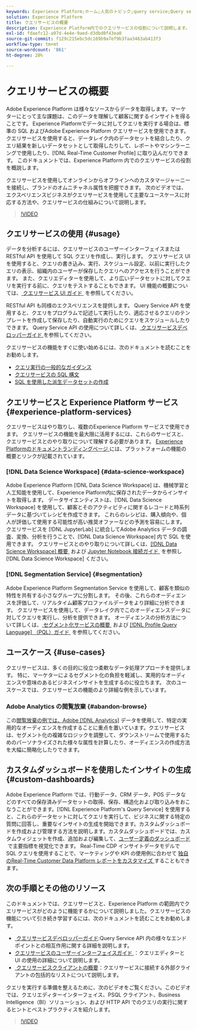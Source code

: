 ```yaml
---
keywords: Experience Platform;ホーム;人気のトピック;query service;Query service;クエリ
solution: Experience Platform
title: クエリサービスの概要
description: Experience Platform内でのクエリサービスの役割について説明します。
exl-id: fdaefc12-a97d-4e4e-9aed-d3dbd0f43ea0
source-git-commit: f129c215ebc5dc169b9a7ef9b3faa3463ab413f3
workflow-type: tm+mt
source-wordcount: '861'
ht-degree: 20%

---
```


# クエリサービスの概要

Adobe Experience Platform は様々なソースからデータを取得します。マーケターにとって主な課題は、このデータを理解して顧客に関するインサイトを得ることです。 Experience Platformでデータに対してクエリを実行する場合は、標準の SQL およびAdobe Experience Platform クエリサービスを使用できます。 クエリサービスを使用すると、データレイク内のデータセットを結合したり、クエリ結果を新しいデータセットとして取得したりして、レポートやマシンラーニングで使用したり、[!DNL Real-Time Customer Profile] に取り込んだりできます。 このドキュメントでは、Experience Platform 内でのクエリサービスの役割を概説します。

クエリサービスを使用してオンラインからオフラインへのカスタマージャーニーを接続し、ブランドのオムニチャネル属性を把握できます。 次のビデオでは、エクスペリエンスビジネスがクエリサービスを使用して主要なユースケースに対応する方法や、クエリサービスの仕組みについて説明します。

>[!VIDEO](https://video.tv.adobe.com/v/35089?quality=12&learn=on&captions=jpn)

## クエリサービスの使用 {#usage}

データを分析するには、クエリサービスのユーザーインターフェイスまたは RESTful API を使用して SQL クエリを作成し、実行します。
クエリサービス UI を使用すると、クエリの書き込み、実行、スケジュール設定、以前に実行したクエリの表示、組織内のユーザーが保存したクエリへのアクセスを行うことができます。 また、クエリエディターを使用して、より広いデータセットに対してクエリを実行する前に、クエリをテストすることもできます。 UI 機能の概要については、[&#x200B; クエリサービス UI ガイド &#x200B;](ui/overview.md) を参照してください。

RESTful API も同様のエクスペリエンスを提供します。 Query Service API を使用すると、クエリをプログラムで記述して実行したり、適応させるクエリのテンプレートを作成して保存したり、自動実行のためにクエリをスケジュールしたりできます。 Query Service API の使用について詳しくは、[&#x200B; クエリサービスデベロッパーガイド &#x200B;](api/getting-started.md) を参照してください。

クエリサービスの機能をすぐに使い始めるには、次のドキュメントを読むことをお勧めします。

- [クエリ実行の一般的なガイダンス](./best-practices/writing-queries.md)
- [クエリサービスの SQL 構文](./sql/syntax.md)
- [SQL を使用した派生データセットの作成](./data-distiller/derived-datasets/create-derived-datasets-with-sql.md)

## クエリサービスと Experience Platform サービス {#experience-platform-services}

クエリサービスはやり取りし、複数のExperience Platform サービスで使用できます。 クエリサービスの機能を最大限に活用するには、これらのサービスと、クエリサービスとのやり取りについて理解する必要があります。 [Experience Platformのドキュメントランディングページ &#x200B;](https://experienceleague.adobe.com/docs/experience-platform.html?lang=ja) には、プラットフォームの機能の概要とリンクが記載されています。

### [!DNL Data Science Workspace] {#data-science-workspace}

Adobe Experience Platform [!DNL Data Science Workspace] は、機械学習と人工知能を使用して、Experience Platform内に保存されたデータからインサイトを取得します。 データサイエンティストは、[!DNL Data Science Workspace] を使用して、顧客とそのアクティビティに関するレコードと時系列データに基づいてレシピを作成できます。 これらのレシピは、購入傾向や、個人が評価して使用する可能性が高い推奨オファーなどの予測を容易にします。 クエリサービスを [!DNL JupyterLab] に統合してAdobe Analytics データの調査、変換、分析を行うことで、[!DNL Data Science Workspace] 内で SQL を使用できます。 クエリサービスとのやり取りについて詳しくは、[[!DNL Data Science Workspace]  概要 &#x200B;](../data-science-workspace/home.md) および [Jupyter Notebook 接続ガイド &#x200B;](./clients/jupyter-notebook.md) を参照し [!DNL Data Science Workspace] ください。

### [!DNL Segmentation Service] {#segmentation}

Adobe Experience Platform Segmentation Service を使用して、顧客を類似の特性を共有する小さなグループに分割します。 その後、これらのオーディエンスを評価して、リアルタイム顧客プロファイルデータをより詳細に分析できます。 クエリサービスを使用して、データレイク内でこのオーディエンスデータに対してクエリを実行し、分析を提供できます。 オーディエンスの分析方法について詳しくは、[&#x200B; セグメント化サービスの概要 &#x200B;](../segmentation/home.md) および [[!DNL Profile Query Language]  （PQL）ガイド &#x200B;](../segmentation/pql/overview.md) を参照してください。

## ユースケース {#use-cases}

クエリサービスは、多くの目的に役立つ柔軟なデータ処理アプローチを提供します。 特に、マーケターによるセグメント化の負担を軽減し、実用的なオーディエンスや意味のあるビジネスインサイトを生成するのに役立ちます。 次のユースケースでは、クエリサービスの機能のより詳細な例を示しています。

### Adobe Analytics の閲覧放棄 {#abandon-browse}

この[閲覧放棄の例では、Adobe [!DNL Analytics]](./use-cases/abandoned-browse.md) データを使用して、特定の実用的なオーディエンスを作成することに重点を置いています。クエリサービスは、セグメント化の複雑なロジックを調整して、ダウンストリームで使用するためのパーソナライズされた様々な属性を計算したり、オーディエンスの作成方法を大幅に簡略化したりできます。

## カスタムダッシュボードを使用したインサイトの生成 {#custom-dashboards}

Adobe Experience Platform では、行動データ、CRM データ、POS データなどのすべての保存済みデータセットの取得、保存、構造化および取り込みをおこなうことができます。[!DNL Experience Platform's Query Service] を使用すると、これらのデータセットに対してクエリを実行して、ビジネスに関する特定の質問に回答し、重要なインサイトの生成を開始できます。カスタムダッシュボードを作成および管理する方法を説明します。カスタムダッシュボードでは、カスタムウィジェットを作成、追加および編集して、[&#x200B; ユーザー定義のダッシュボード &#x200B;](../dashboards/standard-dashboards.md) で主要指標を視覚化できます。 Real-Time CDP インサイトデータモデルで SQL クエリを使用することで、マーケティングや KPI の使用例に合わせて [&#x200B; 独自のReal-Time Customer Data Platform レポートをカスタマイズ &#x200B;](../dashboards/data-models/cdp-insights-data-model-b2c.md) することもできます。

## 次の手順とその他のリソース

このドキュメントでは、クエリサービスと、Experience Platform の範囲内でクエリサービスがどのように機能するかについて説明しました。クエリサービスの機能について引き続き学習するには、次のドキュメントを読むことをお勧めします。

- [&#x200B; クエリサービスデベロッパーガイド &#x200B;](api/getting-started.md):Query Service API 内の様々なエンドポイントとの相互作用に関する詳細を説明します。
- [&#x200B; クエリサービスのユーザーインターフェイスガイド &#x200B;](ui/overview.md)：クエリエディターと UI の使用の詳細について説明します。
- [&#x200B; クエリサービスクライアントの概要 &#x200B;](clients/overview.md)：クエリサービスに接続する外部クライアントの包括的なリストについて説明します。

クエリを実行する準備を整えるために、次のビデオをご覧ください。このビデオでは、クエリエディターインターフェイス、PSQL クライアント、Business Intelligence（BI）ソリューション、および HTTP API でのクエリの実行に関するヒントとベストプラクティスを紹介します。

>[!VIDEO](https://video.tv.adobe.com/v/35088?quality=12&learn=on&captions=jpn)
